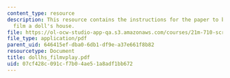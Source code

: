 ```yaml
---
content_type: resource
description: This resource contains the instructions for the paper to be done on the
  film a doll's house.
file: https://ol-ocw-studio-app-qa.s3.amazonaws.com/courses/21m-710-script-analysis-fall-2005/07cf428c091cf7b04ae51a8adf1bb672_dollhs_filmvplay.pdf
file_type: application/pdf
parent_uid: 646415ef-dba0-6db1-df9e-a37e661f8b82
resourcetype: Document
title: dollhs_filmvplay.pdf
uid: 07cf428c-091c-f7b0-4ae5-1a8adf1bb672
---
```

